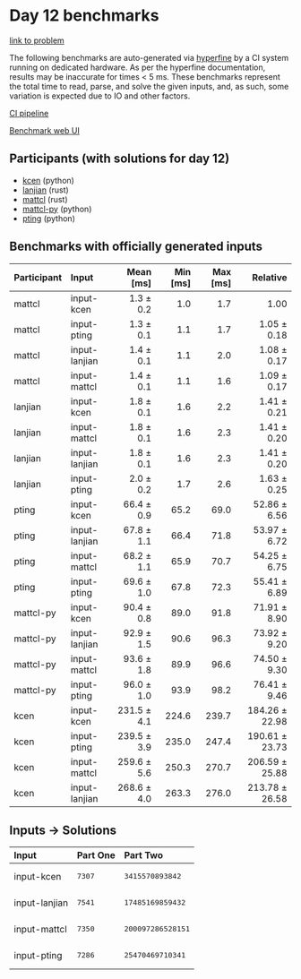# Day 12 benchmarks

[link to problem](https://adventofcode.com/2023/day/12)

The following benchmarks are auto-generated via
[hyperfine](https://github.com/sharkdp/hyperfine) by a CI system running on
dedicated hardware. As per the hyperfine documentation, results may be
inaccurate for times < 5 ms. These benchmarks represent the total time to read,
parse, and solve the given inputs, and, as such, some variation is expected due
to IO and other factors.

[CI pipeline](http://ci.papercode.net:8080/teams/main/pipelines/aoc2023)

[Benchmark web UI](https://aoc.ancalagon.black)


## Participants (with solutions for day 12)

- [kcen](https://github.com/kcen/aoc2023) (python)
- [lanjian](https://github.com/lanjian/aoc-2023) (rust)
- [mattcl](https://github.com/mattcl/aoc2023) (rust)
- [mattcl-py](https://github.com/mattcl/aoc2023-py) (python)
- [pting](https://github.com/pting/aoc2023) (python)


## Benchmarks with officially generated inputs

| Participant | Input | Mean [ms] | Min [ms] | Max [ms] | Relative |
|:---|:---|---:|---:|---:|---:|
| mattcl | input-kcen | 1.3 ± 0.2 | 1.0 | 1.7 | 1.00 |
| mattcl | input-pting | 1.3 ± 0.1 | 1.1 | 1.7 | 1.05 ± 0.18 |
| mattcl | input-lanjian | 1.4 ± 0.1 | 1.1 | 2.0 | 1.08 ± 0.17 |
| mattcl | input-mattcl | 1.4 ± 0.1 | 1.1 | 1.6 | 1.09 ± 0.17 |
| lanjian | input-kcen | 1.8 ± 0.1 | 1.6 | 2.2 | 1.41 ± 0.21 |
| lanjian | input-mattcl | 1.8 ± 0.1 | 1.6 | 2.3 | 1.41 ± 0.20 |
| lanjian | input-lanjian | 1.8 ± 0.1 | 1.6 | 2.3 | 1.41 ± 0.20 |
| lanjian | input-pting | 2.0 ± 0.2 | 1.7 | 2.6 | 1.63 ± 0.25 |
| pting | input-kcen | 66.4 ± 0.9 | 65.2 | 69.0 | 52.86 ± 6.56 |
| pting | input-lanjian | 67.8 ± 1.1 | 66.4 | 71.8 | 53.97 ± 6.72 |
| pting | input-mattcl | 68.2 ± 1.1 | 65.9 | 70.7 | 54.25 ± 6.75 |
| pting | input-pting | 69.6 ± 1.0 | 67.8 | 72.3 | 55.41 ± 6.89 |
| mattcl-py | input-kcen | 90.4 ± 0.8 | 89.0 | 91.8 | 71.91 ± 8.90 |
| mattcl-py | input-lanjian | 92.9 ± 1.5 | 90.6 | 96.3 | 73.92 ± 9.20 |
| mattcl-py | input-mattcl | 93.6 ± 1.8 | 89.9 | 96.6 | 74.50 ± 9.30 |
| mattcl-py | input-pting | 96.0 ± 1.0 | 93.9 | 98.2 | 76.41 ± 9.46 |
| kcen | input-kcen | 231.5 ± 4.1 | 224.6 | 239.7 | 184.26 ± 22.98 |
| kcen | input-pting | 239.5 ± 3.9 | 235.0 | 247.4 | 190.61 ± 23.73 |
| kcen | input-mattcl | 259.6 ± 5.6 | 250.3 | 270.7 | 206.59 ± 25.88 |
| kcen | input-lanjian | 268.6 ± 4.0 | 263.3 | 276.0 | 213.78 ± 26.58 |


## Inputs -> Solutions

| Input | Part One | Part Two |
|:---|:---|:---|
|input-kcen|<pre>7307</pre>|<pre>3415570893842</pre>|
|input-lanjian|<pre>7541</pre>|<pre>17485169859432</pre>|
|input-mattcl|<pre>7350</pre>|<pre>200097286528151</pre>|
|input-pting|<pre>7286</pre>|<pre>25470469710341</pre>|